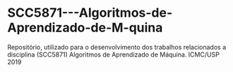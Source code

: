 # SCC5871---Algoritmos-de-Aprendizado-de-M-quina
Repositório, utilizado para o desenvolvimento dos trabalhos relacionados a disciplina (SCC5871) Algoritmos de Aprendizado de Máquina. ICMC/USP 2019
